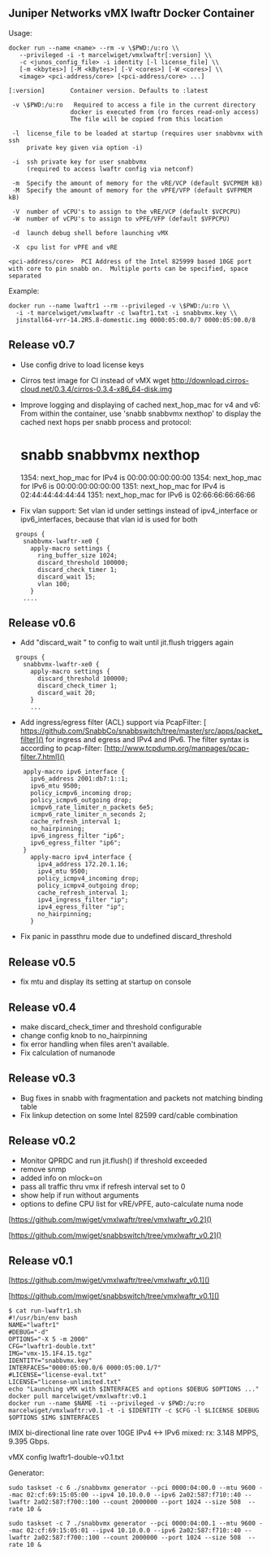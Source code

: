## Juniper Networks vMX lwaftr Docker Container

Usage:

```
docker run --name <name> --rm -v \$PWD:/u:ro \\
   --privileged -i -t marcelwiget/vmxlwaftr[:version] \\
   -c <junos_config_file> -i identity [-l license_file] \\
   [-m <kbytes>] [-M <kBytes>] [-V <cores>] [-W <cores>] \\
   <image> <pci-address/core> [<pci-address/core> ...]

[:version]       Container version. Defaults to :latest

 -v \$PWD:/u:ro   Required to access a file in the current directory
                 docker is executed from (ro forces read-only access)
                 The file will be copied from this location

 -l  license_file to be loaded at startup (requires user snabbvmx with ssh
     private key given via option -i)

 -i  ssh private key for user snabbvmx 
     (required to access lwaftr config via netconf)

 -m  Specify the amount of memory for the vRE/VCP (default $VCPMEM kB)
 -M  Specify the amount of memory for the vPFE/VFP (default $VFPMEM kB)

 -V  number of vCPU's to assign to the vRE/VCP (default $VCPCPU)
 -W  number of vCPU's to assign to vPFE/VFP (default $VFPCPU)

 -d  launch debug shell before launching vMX

 -X  cpu list for vPFE and vRE

<pci-address/core>  PCI Address of the Intel 825999 based 10GE port with core to pin snabb on.  Multiple ports can be specified, space separated
```

Example:

```
docker run --name lwaftr1 --rm --privileged -v \$PWD:/u:ro \\
  -i -t marcelwiget/vmxlwaftr -c lwaftr1.txt -i snabbvmx.key \\
  jinstall64-vrr-14.2R5.8-domestic.img 0000:05:00.0/7 0000:05:00.0/8
```

## Release v0.7

- Use config drive to load license keys

- Cirros test image for CI instead of vMX
  wget http://download.cirros-cloud.net/0.3.4/cirros-0.3.4-x86_64-disk.img

- Improve logging and displaying of cached next_hop_mac for v4 and v6:
  From within the container, use 'snabb snabbvmx nexthop' to display
  the cached next hops per snabb process and protocol:
  # snabb snabbvmx nexthop
  1354: next_hop_mac for IPv4 is 00:00:00:00:00:00
  1354: next_hop_mac for IPv6 is 00:00:00:00:00:00
  1351: next_hop_mac for IPv4 is 02:44:44:44:44:44
  1351: next_hop_mac for IPv6 is 02:66:66:66:66:66

- Fix vlan support: Set vlan id under settings instead of ipv4_interface or
  ipv6_interfaces, because that vlan id is used for both

```
  groups {
    snabbvmx-lwaftr-xe0 {
      apply-macro settings {
        ring_buffer_size 1024;
        discard_threshold 100000;
        discard_check_timer 1;
        discard_wait 15;
        vlan 100;
      }
    ....
```

## Release v0.6

- Add "discard_wait <seconds>" to config to wait until jit.flush triggers again

```
  groups {
    snabbvmx-lwaftr-xe0 {
      apply-macro settings {
        discard_threshold 100000;
        discard_check_timer 1;
        discard_wait 20;
      }
      ...
   ```
     

- Add ingress/egress filter (ACL) support via PcapFilter:
[ https://github.com/SnabbCo/snabbswitch/tree/master/src/apps/packet_filter]()
  for ingress and egress and IPv4 and IPv6. The filter syntax is according
    to pcap-filter: [http://www.tcpdump.org/manpages/pcap-filter.7.html]()
    
```
    apply-macro ipv6_interface {
      ipv6_address 2001:db7:1::1;
      ipv6_mtu 9500;
      policy_icmpv6_incoming drop;
      policy_icmpv6_outgoing drop;
      icmpv6_rate_limiter_n_packets 6e5;
      icmpv6_rate_limiter_n_seconds 2;
      cache_refresh_interval 1;
      no_hairpinning;
      ipv6_ingress_filter "ip6";
      ipv6_egress_filter "ip6";
    }
      apply-macro ipv4_interface {
        ipv4_address 172.20.1.16;
        ipv4_mtu 9500;
        policy_icmpv4_incoming drop;
        policy_icmpv4_outgoing drop;
        cache_refresh_interval 1;
        ipv4_ingress_filter "ip";
        ipv4_egress_filter "ip";
        no_hairpinning;
      }
```

- Fix panic in passthru mode due to undefined discard_threshold

## Release v0.5

- fix mtu and display its setting at startup on console

## Release v0.4

- make discard_check_timer and threshold configurable
- change config knob to no_hairpinning
- fix error handling when files aren't available.
- Fix calculation of numanode

## Release v0.3

- Bug fixes in snabb with fragmentation and packets not matching binding table
- Fix linkup detection on some Intel 82599 card/cable combination 

## Release v0.2

- Monitor QPRDC and run jit.flush() if threshold exceeded
- remove snmp
- added info on mlock=on
- pass all traffic thru vmx if refresh interval set to 0
- show help if run without arguments
- options to define CPU list for vRE/vPFE, auto-calculate numa node

[https://github.com/mwiget/vmxlwaftr/tree/vmxlwaftr_v0.2]()

[https://github.com/mwiget/snabbswitch/tree/vmxlwaftr_v0.2]()

## Release v0.1

[https://github.com/mwiget/vmxlwaftr/tree/vmxlwaftr_v0.1]()

[https://github.com/mwiget/snabbswitch/tree/vmxlwaftr_v0.1]()

```
$ cat run-lwaftr1.sh
#!/usr/bin/env bash
NAME="lwaftr1"
#DEBUG="-d"
OPTIONS="-X 5 -m 2000"
CFG="lwaftr1-double.txt"
IMG="vmx-15.1F4.15.tgz"
IDENTITY="snabbvmx.key"
INTERFACES="0000:05:00.0/6 0000:05:00.1/7"
#LICENSE="license-eval.txt"
LICENSE="license-unlimited.txt"
echo "Launching vMX with $INTERFACES and options $DEBUG $OPTIONS ..."
docker pull marcelwiget/vmxlwaftr:v0.1
docker run --name $NAME -ti --privileged -v $PWD:/u:ro marcelwiget/vmxlwaftr:v0.1 -t -i $IDENTITY -c $CFG -l $LICENSE $DEBUG $OPTIONS $IMG $INTERFACES

```


IMIX bi-directional line rate over 10GE IPv4 <-> IPv6 mixed:
rx: 3.148 MPPS, 9.395 Gbps.

vMX config lwaftr1-double-v0.1.txt

Generator:

```
sudo taskset -c 6 ./snabbvmx generator --pci 0000:04:00.0 --mtu 9600 --mac 02:cf:69:15:05:00 --ipv4 10.10.0.0 --ipv6 2a02:587:f710::40 --lwaftr 2a02:587:f700::100 --count 2000000 --port 1024 --size 508  --rate 10 &

sudo taskset -c 7 ./snabbvmx generator --pci 0000:04:00.1 --mtu 9600 --mac 02:cf:69:15:05:01 --ipv4 10.10.0.0 --ipv6 2a02:587:f710::40 --lwaftr 2a02:587:f700::100 --count 2000000 --port 1024 --size 508  --rate 10 &
```

